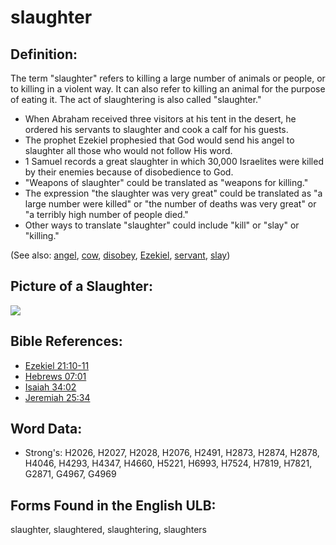 # slaughter

## Definition:

The term "slaughter" refers to killing a large number of animals or people, or to killing in a violent way. It can also refer to killing an animal for the purpose of eating it. The act of slaughtering is also called "slaughter."

* When Abraham received three visitors at his tent in the desert, he ordered his servants to slaughter and cook a calf for his guests.
* The prophet Ezekiel prophesied that God would send his angel to slaughter all those who would not follow His word.
* 1 Samuel records a great slaughter in which 30,000 Israelites were killed by their enemies because of disobedience to God.
* "Weapons of slaughter" could be translated as "weapons for killing."
* The expression "the slaughter was very great" could be translated as "a large number were killed" or "the number of deaths was very great" or "a terribly high number of people died."
* Other ways to translate "slaughter" could include "kill" or "slay" or "killing."

(See also: [angel](../kt/angel.md), [cow](../other/cow.md), [disobey](../other/disobey.md), [Ezekiel](../names/ezekiel.md), [servant](../other/servant.md), [slay](../other/slain.md))

## Picture of a Slaughter:

<a href="https://content.bibletranslationtools.org/WycliffeAssociates/en_tw/raw/branch/master/PNGs/s/Slaughter.png"><img src="https://content.bibletranslationtools.org/WycliffeAssociates/en_tw/raw/branch/master/PNGs/s/Slaughter.png" ></a>

## Bible References:

* [Ezekiel 21:10-11](rc://en/tn/help/ezk/21/10)
* [Hebrews 07:01](rc://en/tn/help/heb/07/01)
* [Isaiah 34:02](rc://en/tn/help/isa/34/02)
* [Jeremiah 25:34](rc://en/tn/help/jer/25/34)

## Word Data:

* Strong's: H2026, H2027, H2028, H2076, H2491, H2873, H2874, H2878, H4046, H4293, H4347, H4660, H5221, H6993, H7524, H7819, H7821, G2871, G4967, G4969

## Forms Found in the English ULB:

slaughter, slaughtered, slaughtering, slaughters


